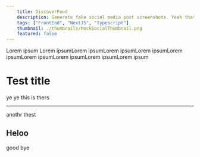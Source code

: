 ```yaml
---
    title: DiscoverFood
    description: Generate fake social media post screenshots. Yeah thats true. Am that o block cuh ong fr fr this shit don matter to me foo
    tags: ["FrontEnd", "NextJS", "Typescript"]
    thumbnail: ./thumbnails/MockSocialThumbnail.png
    featured: false
---
```


Lorem ipsum Lorem ipsumLorem ipsumLorem ipsumLorem ipsumLorem ipsumLorem ipsumLorem ipsumLorem ipsumLorem ipsum

# Test title

ye ye this is thers

---

anothr thest

## Heloo

good bye
